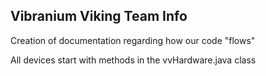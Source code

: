 ## Vibranium Viking Team Info

Creation of documentation regarding how our code "flows"

All devices start with methods in the vvHardware.java class
